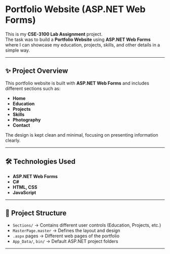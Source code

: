 # Portfolio Website (ASP.NET Web Forms)

This is my **CSE-3100 Lab Assignment** project.  
The task was to build a **Portfolio Website** using **ASP.NET Web Forms** where I can showcase my education, projects, skills, and other details in a simple way.  

---

## ✨ Project Overview
This portfolio website is built with **ASP.NET Web Forms** and includes different sections such as:
- **Home**
- **Education**
- **Projects**
- **Skills**
- **Photography**
- **Contact**

The design is kept clean and minimal, focusing on presenting information clearly.

---

## 🛠️ Technologies Used
- **ASP.NET Web Forms**
- **C#**
- **HTML, CSS**
- **JavaScript**

---

## 📂 Project Structure
- `Sections/` → Contains different user controls (Education, Projects, etc.)
- `MasterPage.master` → Defines the layout and design
- `.aspx` pages → Different web pages of the portfolio
- `App_Data/`, `bin/` → Default ASP.NET project folders

---
